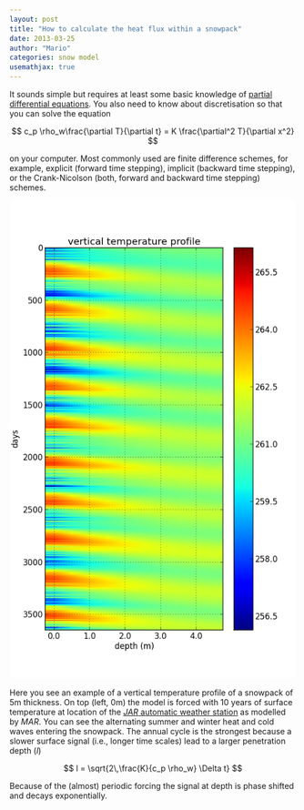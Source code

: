 ```yaml
---
layout: post
title: "How to calculate the heat flux within a snowpack"
date: 2013-03-25
author: "Mario"
categories: snow model
usemathjax: true
---
```


It sounds simple but requires at least some basic knowledge of [partial differential equations](http://en.wikipedia.org/wiki/Partial_differential_equation).
You also need to know about discretisation so that you can solve the equation

$$
c_p \rho_w\frac{\partial T}{\partial t} = K \frac{\partial^2 T}{\partial x^2}
$$

on your computer.
Most commonly used are finite difference schemes, for example, explicit (forward time stepping), implicit (backward time stepping), or the Crank-Nicolson (both, forward and backward time stepping) schemes.

![heat 1D](/assets/heat1d_output.png)

Here you see an example of a vertical temperature profile of a snowpack of 5m thickness.
On top (left, 0m) the model is forced with 10 years of surface temperature at location of the [*JAR* automatic weather station](http://weather.gladstonefamily.net/site/04452) as modelled by *MAR*.
You can see the alternating summer and winter heat and cold waves entering the snowpack.
The annual cycle is the strongest because a slower surface signal (i.e., longer time scales) lead to a larger penetration depth ($l$)

$$
l = \sqrt{2\,\frac{K}{c_p \rho_w} \Delta t}
$$

Because of the (almost) periodic forcing the signal at depth is phase shifted and decays exponentially.
